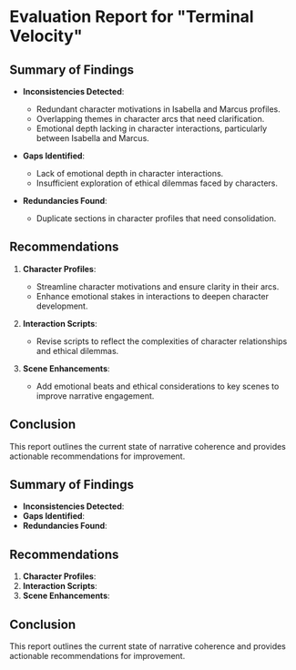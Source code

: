 # Evaluation Report for "Terminal Velocity"

## Summary of Findings
- **Inconsistencies Detected**: 
  - Redundant character motivations in Isabella and Marcus profiles.
  - Overlapping themes in character arcs that need clarification.
  - Emotional depth lacking in character interactions, particularly between Isabella and Marcus.

- **Gaps Identified**: 
  - Lack of emotional depth in character interactions.
  - Insufficient exploration of ethical dilemmas faced by characters.

- **Redundancies Found**: 
  - Duplicate sections in character profiles that need consolidation.

## Recommendations
1. **Character Profiles**: 
   - Streamline character motivations and ensure clarity in their arcs.
   - Enhance emotional stakes in interactions to deepen character development.

2. **Interaction Scripts**: 
   - Revise scripts to reflect the complexities of character relationships and ethical dilemmas.

3. **Scene Enhancements**: 
   - Add emotional beats and ethical considerations to key scenes to improve narrative engagement.

## Conclusion
This report outlines the current state of narrative coherence and provides actionable recommendations for improvement.

## Summary of Findings
- **Inconsistencies Detected**: 
- **Gaps Identified**: 
- **Redundancies Found**: 

## Recommendations
1. **Character Profiles**: 
2. **Interaction Scripts**: 
3. **Scene Enhancements**: 

## Conclusion
This report outlines the current state of narrative coherence and provides actionable recommendations for improvement.
